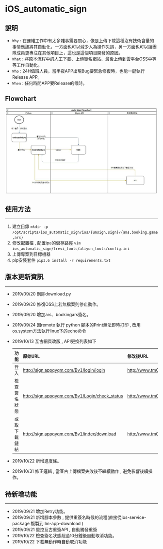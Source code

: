 # iOS_automatic_sign

## 說明
* `Why`  : 在運維工作中有太多雜事需要關心，像是上傳下載這種沒有技術含量的事情應該將其自動化，一方面也可以減少人為操作失誤，另一方面也可以讓團隊成員更專注在其他項目上，這也是這個項目開發的原因。
* `What` : 將原本流程中的人工下載、上傳簽名網站、最後上傳到雲平台OSS中等等工作自動化。
* `Who`  : 24H值班人員，當半夜APP出現Bug要緊急修復時，也能一鍵執行Release APP。
* `When` : 任何時間APP要Release的候時。



## Flowchart
![Flowchart](Flowchart.jpg)



## 使用方法
---
1. 建立目錄
    `mkdir -p /opt/scripts/ios_automatic_sign/ios/{unsign,sign}/{ams,booking,game,ars}`
2. 修改配置檔 , 配置ipa的儲存路徑
    `vim ios_automatic_sign/trevi_tools/aliyun_tools/config.ini`
3. 上傳專案到目標機器
4. pip安裝套件
    `pip3.6 install -r requirements.txt`


## 版本更新資訊
---
* 2019/09/20 刪除download.py
* 2019/09/20 修復OSS上若無檔案則停止動作。
* 2019/09/20 增加ars、bookingars簽名。
* 2019/09/24 因remote 執行 python 腳本的Print無法即時打印 , 改用os.system方法執行linux下的echo命令
* 2019/10/13 亙古網頁改版 , API更換列表如下
    
    | 功能         	| 原始URL                                        	| 修改後URL                                    	|
    |--------------	|------------------------------------------------	|----------------------------------------------	|
    | 登入         	| http://sign.appqyqm.com/Bv1/login/login        	| http://www.tm0479.com/Bv1/login/login        	|
    | 檢查簽名狀態 	| http://sign.appqyqm.com/Bv1/Login/check_status 	| http://www.tm0479.com/Bv1/Login/check_status 	|
    | 或取下載鏈結 	| http://sign.appqyqm.com/Bv1/index/download     	| http://www.tm0479.com/Bv1/index/download     	|

* 2019/10/22 新增進度條。
* 2019/10/31 修正邏輯 , 當亘古上傳檔案失敗後不繼續動作 , 避免影響後續操作。


## 待新增功能
---
* 2019/09/21 增加Retry功能。
* 2019/09/21 新增腳本參數 , 提供重簽名時候的流程(直接從ios-service-package 複製到 lm-app-download )
* 2019/09/21 監控亙古重簽API , 自動觸發重簽
* 2019/10/22 檢查簽名狀態超過10分鐘後自動取消功能。
* 2019/10/22 下載無動作時自動取消功能
